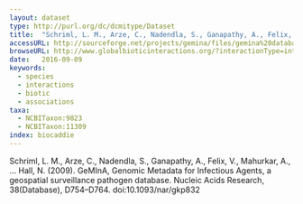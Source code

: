 ```yaml
---
layout: dataset
type: http://purl.org/dc/dcmitype/Dataset
title:  "Schriml, L. M., Arze, C., Nadendla, S., Ganapathy, A., Felix, V., Mahurkar, A., … Hall, N. (2009). GeMInA, Genomic Metadata for Infectious Agents, a geospatial surveillance pathogen database. Nucleic Acids Research, 38(Database), D754–D764. doi:10.1093/nar/gkp832"
accessURL: http://sourceforge.net/projects/gemina/files/gemina%20database/gemina_complete_infection_dump_2008-01-03/gemina_search_2008-01-03.txt/download
browseURL: http://www.globalbioticinteractions.org/?interactionType=interactsWith&accordingTo=http%3A%2F%2Fdx.doi.org%2F10.1093%2Fnar%2Fgkp832
date:   2016-09-09
keywords: 
  - species 
  - interactions 
  - biotic 
  - associations
taxa:
  - NCBITaxon:9823
  - NCBITaxon:11309
index: biocaddie
---
```


Schriml, L. M., Arze, C., Nadendla, S., Ganapathy, A., Felix, V., Mahurkar, A., … Hall, N. (2009). GeMInA, Genomic Metadata for Infectious Agents, a geospatial surveillance pathogen database. Nucleic Acids Research, 38(Database), D754–D764. doi:10.1093/nar/gkp832


